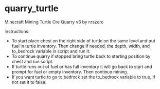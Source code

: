 # quarry_turtle
 
Minecraft Mining Turtle Ore Quarry v3 by nrszero

Instructions:<br>
- To start place chest on the right side of turtle on the same level 
and put fuel in turtle inventory. Then change if needed, the depth, width, and to_bedrock variable in script and run it.<br>
- To continue quarry if stopped bring turtle back to starting position by chest and run script.<br>
- If turtle runs out of fuel or has full inventory it will go back to start and prompt for fuel or empty inventory. Then continue mining.<br>
- If you want turtle to go to bedrock set the to_bedrock variable to true, if not set it to false.<br>
